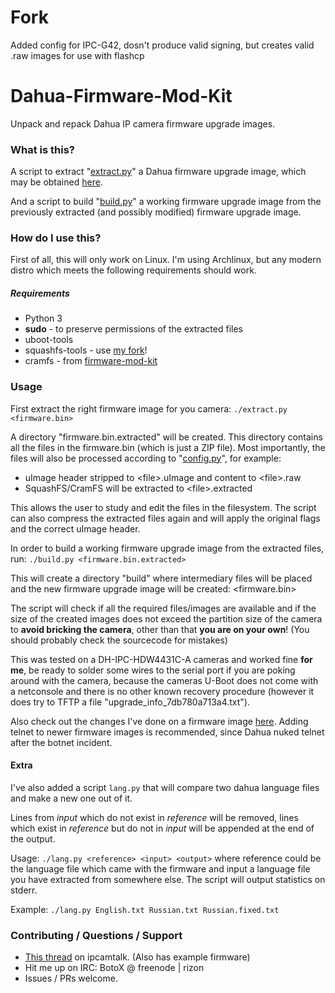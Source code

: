 # Fork

Added config for IPC-G42, dosn't produce valid signing, but creates valid .raw images for use with flashcp

# Dahua-Firmware-Mod-Kit
Unpack and repack Dahua IP camera firmware upgrade images.


### What is this?

A script to extract "[extract.py](extract.py)" a Dahua firmware upgrade image, which may be obtained [here](http://download.dahuatech.com/kit_det.php?cid=4083).

And a script to build "[build.py](build.py)" a working firmware upgrade image from the previously extracted (and possibly modified) firmware upgrade image.


### How do I use this?
First of all, this will only work on Linux. I'm using Archlinux, but any modern distro which meets the following requirements should work.

##### Requirements
- Python 3
- **sudo** - to preserve permissions of the extracted files
- uboot-tools
- squashfs-tools - use [my fork](https://github.com/BotoX/squashfs-tools)!
- cramfs - from [firmware-mod-kit](https://github.com/mirror/firmware-mod-kit/tree/master/src/cramfs-2.x)


### Usage
First extract the right firmware image for you camera:
`./extract.py <firmware.bin>`

A directory "firmware.bin.extracted" will be created.
This directory contains all the files in the firmware.bin (which is just a ZIP file).
Most importantly, the files will also be processed according to "[config.py](config.py)", for example:

- uImage header stripped to &lt;file&gt;.uImage and content to &lt;file&gt;.raw
- SquashFS/CramFS will be extracted to &lt;file&gt;.extracted

This allows the user to study and edit the files in the filesystem.
The script can also compress the extracted files again and will apply the original flags and the correct uImage header.

In order to build a working firmware upgrade image from the extracted files, run:
`./build.py <firmware.bin.extracted>`

This will create a directory "build" where intermediary files will be placed and the new firmware upgrade image will be created: &lt;firmware.bin&gt;

The script will check if all the required files/images are available and if the size of the created images does not exceed the partition size of the camera to **avoid bricking the camera**, other than that **you are on your own**! (You should probably check the sourcecode for mistakes)

This was tested on a DH-IPC-HDW4431C-A cameras and worked fine **for me**, be ready to solder some wires to the serial port if you are poking around with the camera, because the cameras U-Boot does not come with a netconsole and there is no other known recovery procedure (however it does try to TFTP a file "upgrade_info_7db780a713a4.txt").

Also check out the changes I've done on a firmware image [here](https://github.com/BotoX/DH_IPC-HX4XXX-Eos).
Adding telnet to newer firmware images is recommended, since Dahua nuked telnet after the botnet incident.

#### Extra
I've also added a script `lang.py` that will compare two dahua language files and make a new one out of it.

Lines from *input* which do not exist in *reference* will be removed, lines which exist in *reference* but do not in *input* will be appended at the end of the output.

Usage: `./lang.py <reference> <input> <output>` where reference could be the language file which came with the firmware and input a language file you have extracted from somewhere else.
The script will output statistics on stderr.

Example: `./lang.py English.txt Russian.txt Russian.fixed.txt`


### Contributing / Questions / Support
- [This thread](https://www.ipcamtalk.com/showthread.php/13591-Dahua-Firmware-Mod-Kit-Modded-Dahua-Firmware) on ipcamtalk. (Also has example firmware)
- Hit me up on IRC: BotoX @ freenode | rizon
- Issues / PRs welcome.

